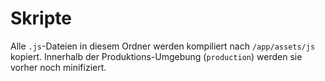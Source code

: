 # Skripte

Alle `.js`-Dateien in diesem Ordner werden kompiliert nach `/app/assets/js` kopiert. Innerhalb der Produktions-Umgebung (`production`) werden sie vorher noch minifiziert.